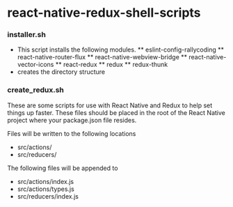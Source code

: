 # react-native-redux-shell-scripts

### installer.sh
* This script installs the following modules.
** eslint-config-rallycoding
** react-native-router-flux
** react-native-webview-bridge
** react-native-vector-icons
** react-redux
** redux
** redux-thunk
* creates the directory structure

### create_redux.sh
These are some scripts for use with React Native and Redux to help set things up faster.
These files should be placed in the root of the React Native project where your package.json file resides.

Files will be written to the following locations
* src/actions/
* src/reducers/

The following files will be appended to
* src/actions/index.js
* src/actions/types.js
* src/reducers/index.js
